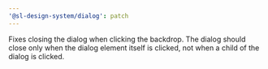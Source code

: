 ```yaml
---
'@sl-design-system/dialog': patch
---
```


Fixes closing the dialog when clicking the backdrop.
The dialog should close only when the dialog element itself is clicked, not when a child of the dialog is clicked.